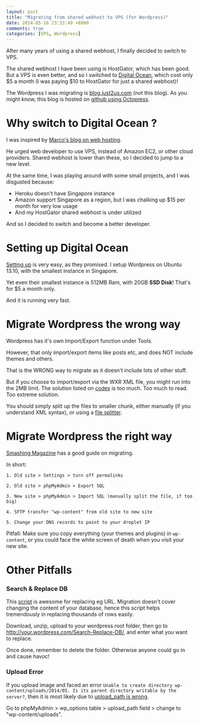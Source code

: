 ```yaml
---
layout: post
title: "Migrating from shared webhost to VPS (for Wordpress)"
date: 2014-05-16 23:33:49 +0800
comments: true
categories: [VPS, Wordpress]
---
```


After many years of using a shared webhost, I finally decided to switch to VPS.

The shared webhost I have been using is HostGator, which has been good. But a VPS is even better, and so I switched to [Digital Ocean](https://www.digitalocean.com/?refcode=69baaaf5a07b), which cost only $5 a month (I was paying $10 to HostGator for just a shared webhost)!

The Wordpress I was migrating is [blog.just2us.com](http://blog.just2us.com) (not this blog). As you might know, this blog is hosted on [github using Octopress](http://samwize.com/2012/09/11/how-to-setup-octopress-on-github-pages/).

<!-- more -->

# Why switch to Digital Ocean ?

I was inspired by [Marco's blog on web hosting](http://www.marco.org/2014/03/27/web-hosting-for-app-developers).

He urged web developer to use VPS, instead of Amazon EC2, or other cloud providers. Shared webhost is lower than these, so I decided to jump to a new level.

At the same time, I was playing around with some small projects, and I was disgusted because:

- Heroku doesn't have Singapore instance
- Amazon support Singapore as a region, but I was chalking up $15 per month for very low usage
- And my HostGator shared webhost is under utilized

And so I decided to switch and become a better developer.


# Setting up Digital Ocean

[Setting up](https://www.digitalocean.com/community/articles/one-click-install-wordpress-on-ubuntu-13-10-with-digitalocean) is very easy, as they promised. I setup Wordpress on Ubuntu 13.10, with the smallest instance in Singapore.

Yet even their smallest instance is 512MB Ram, with 20GB **SSD Disk**! That's for $5 a month only.

And it is running very fast.


# Migrate Wordpress the wrong way

Wordpress has it's own Import/Export function under Tools.

However, that only import/export items like posts etc, and does NOT include themes and others.

That is the WRONG way to migrate as it doesn't include lots of other stuff.

But if you choose to import/export via the WXR XML file, you might run into the 2MB limit. The solution listed on [codex](http://codex.wordpress.org/FAQ_Working_with_WordPress#How_do_I_Import_a_WordPress_WXR_file_when_it_says_it_is_too_large_to_import.3F) is too much. Too much to read. Too extreme solution.

You should simply split up the files to smaller chunk, either manually (if you understand XML syntax), or using a [file splitter](http://suhastech.com/wordpress-wxr-xmlfile-splitter-for-mac-os-x/).


# Migrate Wordpress the right way

[Smashing Magazine](http://www.smashingmagazine.com/2013/04/08/moving-wordpress-website/) has a good guide on migrating.

In short:

    1. Old site > Settings > turn off permalinks

    2. Old site > phpMyAdmin > Export SQL

    3. New site > phpMyAdmin > Import SQL (manually split the file, if too big)

    4. SFTP transfer "wp-content" from old site to new site

    5. Change your DNS records to point to your droplet IP

Pitfall: Make sure you copy everything (your themes and plugins) in `wp-content`, or you could face the white screen of death when you visit your new site.


# Other Pitfalls

### Search & Replace DB

This [script](https://github.com/interconnectit/Search-Replace-DB) is awesome for replacing eg URL. Migration doesn't cover changing the content of your database, hence this script helps tremendously in replacing thousands of rows easily.

Download, unzip, upload to your wordpress root folder, then go to http://your.wordpress.com/Search-Replace-DB/, and enter what you want to replace.

Once done, remember to delete the folder. Otherwise anyone could go in and cause havoc!


### Upload Error

If you upload image and faced an error `Unable to create directory wp-content/uploads/2014/05. Is its parent directory writable by the server?`, then it is most likely due to [upload_path is wrong](http://stackoverflow.com/questions/20948586/wordpress-3-8-image-upload-is-not-possible).

Go to phpMyAdmin > wp_options table > upload_path field > change to "wp-content/uploads".



